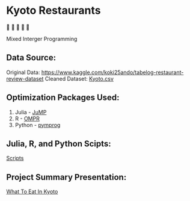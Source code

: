 # Kyoto Restaurants
:fork_and_knife: :sushi: :rice_ball: :bento: :ramen:

Mixed Interger Programming 

## Data Source:
Original Data: https://www.kaggle.com/koki25ando/tabelog-restaurant-review-dataset
Cleaned Dataset: [Kyoto.csv](https://github.com/AngieTay/Kyoto_Restaurants/blob/master/Kyoto.csv)

## Optimization Packages Used:
1. Julia - [JuMP](https://github.com/JuliaOpt/JuMP.jl)
2. R - [OMPR](https://cran.r-project.org/web/packages/ompr/ompr.pdf) 
3. Python - [pymprog](http://pymprog.sourceforge.net/)

## Julia, R, and Python Scipts:

[Scripts](https://github.com/AngieTay/Kyoto_Restaurants/tree/master/Scipts)

## Project Summary Presentation: 

[What To Eat In Kyoto](https://github.com/AngieTay/Kyoto_Restaurants/blob/master/What%20To%20Eat%20In%20Kyoto.pdf)

